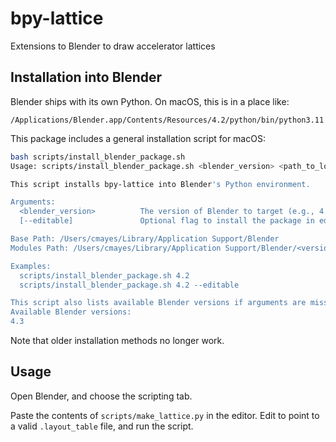 # bpy-lattice
Extensions to Blender to draw accelerator lattices


## Installation into Blender

Blender ships with its own Python. On macOS, this is in a place like:

`/Applications/Blender.app/Contents/Resources/4.2/python/bin/python3.11`

This package includes a general installation script for macOS:

```bash
bash scripts/install_blender_package.sh
Usage: scripts/install_blender_package.sh <blender_version> <path_to_local_package> [--editable]

This script installs bpy-lattice into Blender's Python environment.

Arguments:
  <blender_version>          The version of Blender to target (e.g., 4.2).
  [--editable]               Optional flag to install the package in editable mode.

Base Path: /Users/cmayes/Library/Application Support/Blender
Modules Path: /Users/cmayes/Library/Application Support/Blender/<version>/scripts/modules

Examples:
  scripts/install_blender_package.sh 4.2
  scripts/install_blender_package.sh 4.2 --editable

This script also lists available Blender versions if arguments are missing or incorrect.
Available Blender versions:
4.3
```

Note that older installation methods no longer work.


## Usage

Open Blender, and choose the scripting tab.

Paste the contents of `scripts/make_lattice.py` in the editor. Edit to point to a valid `.layout_table` file, and run the script.
